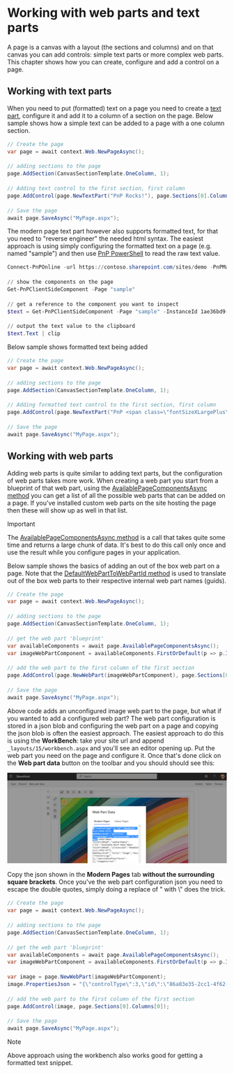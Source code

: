 # Working with web parts and text parts

A page is a canvas with a layout (the sections and columns) and on that canvas you can add controls: simple text parts or more complex web parts. This chapter shows how you can create, configure and add a control on a page.

## Working with text parts

When you need to put (formatted) text on a page you need to create a [text part](https://pnp.github.io/pnpcore/api/PnP.Core.Model.SharePoint.IPageText.html), configure it and add it to a column of a section on the page. Below sample shows how a simple text can be added to a page with a one column section.

```csharp
// Create the page
var page = await context.Web.NewPageAsync();

// adding sections to the page
page.AddSection(CanvasSectionTemplate.OneColumn, 1);

// Adding text control to the first section, first column
page.AddControl(page.NewTextPart("PnP Rocks!"), page.Sections[0].Columns[0]);

// Save the page
await page.SaveAsync("MyPage.aspx");
```

The modern page text part however also supports formatted text, for that you need to "reverse engineer" the needed html syntax. The easiest approach is using simply configuring the formatted text on a page (e.g. named "sample") and then use [PnP PowerShell](https://github.com/pnp/powershell) to read the raw text value.

```PowerShell
Connect-PnPOnline -url https://contoso.sharepoint.com/sites/demo -PnPManagementShell

// show the components on the page
Get-PnPClientSideComponent -Page "sample"

// get a reference to the component you want to inspect
$text = Get-PnPClientSideComponent -Page "sample" -InstanceId 1ae36bd9-1635-447e-a77c-87621e2016c3

// output the text value to the clipboard
$text.Text | clip
```

Below sample shows formatted text being added

```csharp
// Create the page
var page = await context.Web.NewPageAsync();

// adding sections to the page
page.AddSection(CanvasSectionTemplate.OneColumn, 1);

// Adding formatted text control to the first section, first column
page.AddControl(page.NewTextPart("PnP <span class=\"fontSizeXLargePlus\"><span class=\"fontColorRed\"><strong>rocks!</strong></span></span>"), page.Sections[0].Columns[0]);

// Save the page
await page.SaveAsync("MyPage.aspx");
```

## Working with web parts

Adding web parts is quite similar to adding text parts, but the configuration of web parts takes more work. When creating a web part you start from a blueprint of that web part, using the [AvailablePageComponentsAsync method](https://pnp.github.io/pnpcore/api/PnP.Core.Model.SharePoint.IPage.html#PnP_Core_Model_SharePoint_IPage_AvailablePageComponentsAsync_System_String_) you can get a list of all the possible web parts that can be added on a page. If you've installed custom web parts on the site hosting the page then these will show up as well in that list.

> [!Important]
> The [AvailablePageComponentsAsync method](https://pnp.github.io/pnpcore/api/PnP.Core.Model.SharePoint.IPage.html#PnP_Core_Model_SharePoint_IPage_AvailablePageComponentsAsync_System_String_) is a call that takes quite some time and returns a large chunk of data. It's best to do this call only once and use the result while you configure pages in your application.

Below sample shows the basics of adding an out of the box web part on a page. Note that the [DefaultWebPartToWebPartId method](https://pnp.github.io/pnpcore/api/PnP.Core.Model.SharePoint.IPage.html#PnP_Core_Model_SharePoint_IPage_DefaultWebPartToWebPartId_PnP_Core_Model_SharePoint_DefaultWebPart_) is used to translate out of the box web parts to their respective internal web part names (guids).

```csharp
// Create the page
var page = await context.Web.NewPageAsync();

// adding sections to the page
page.AddSection(CanvasSectionTemplate.OneColumn, 1);

// get the web part 'blueprint'
var availableComponents = await page.AvailablePageComponentsAsync();
var imageWebPartComponent = availableComponents.FirstOrDefault(p => p.Id == page.DefaultWebPartToWebPartId(DefaultWebPart.Image));

// add the web part to the first column of the first section
page.AddControl(page.NewWebPart(imageWebPartComponent), page.Sections[0].Columns[0]);

// Save the page
await page.SaveAsync("MyPage.aspx");
```

Above code adds an unconfigured image web part to the page, but what if you wanted to add a configured web part? The web part configuration is stored in a json blob and configuring the web part on a page and copying the json blob is often the easiest approach. The easiest approach to do this is using the **WorkBench**: take your site url and append `_layouts/15/workbench.aspx` and you'll see an editor opening up. Put the web part you need on the page and configure it. Once that's done click on the **Web part data** button on the toolbar and you should should see this:

![page in maintenance mode](../images/workbench.png)

Copy the json shown in the **Modern Pages** tab **without the surrounding square brackets**. Once you've the web part configuration json you need to escape the double quotes, simply doing a replace of " with \\" does the trick.

```csharp
// Create the page
var page = await context.Web.NewPageAsync();

// adding sections to the page
page.AddSection(CanvasSectionTemplate.OneColumn, 1);

// get the web part 'blueprint'
var availableComponents = await page.AvailablePageComponentsAsync();
var imageWebPartComponent = availableComponents.FirstOrDefault(p => p.Id == page.DefaultWebPartToWebPartId(DefaultWebPart.Image));

var image = page.NewWebPart(imageWebPartComponent);
image.PropertiesJson = "{\"controlType\":3,\"id\":\"86a83e35-2cc1-4f62-9771-0e8b8acc6c65\",...dropped for clarity...,\"addedFromPersistedData\":true}";

// add the web part to the first column of the first section
page.AddControl(image, page.Sections[0].Columns[0]);

// Save the page
await page.SaveAsync("MyPage.aspx");
```

> [!Note]
> Above approach using the workbench also works good for getting a formatted text snippet.
